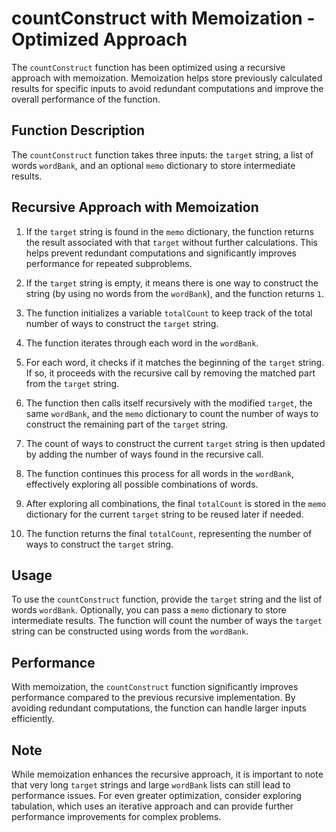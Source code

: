 # countConstruct with Memoization - Optimized Approach

The `countConstruct` function has been optimized using a recursive approach with memoization. Memoization helps store previously calculated results for specific inputs to avoid redundant computations and improve the overall performance of the function.

## Function Description

The `countConstruct` function takes three inputs: the `target` string, a list of words `wordBank`, and an optional `memo` dictionary to store intermediate results.

## Recursive Approach with Memoization

1. If the `target` string is found in the `memo` dictionary, the function returns the result associated with that `target` without further calculations. This helps prevent redundant computations and significantly improves performance for repeated subproblems.

2. If the `target` string is empty, it means there is one way to construct the string (by using no words from the `wordBank`), and the function returns `1`.

3. The function initializes a variable `totalCount` to keep track of the total number of ways to construct the `target` string.

4. The function iterates through each word in the `wordBank`.

5. For each word, it checks if it matches the beginning of the `target` string. If so, it proceeds with the recursive call by removing the matched part from the `target` string.

6. The function then calls itself recursively with the modified `target`, the same `wordBank`, and the `memo` dictionary to count the number of ways to construct the remaining part of the `target` string.

7. The count of ways to construct the current `target` string is then updated by adding the number of ways found in the recursive call.

8. The function continues this process for all words in the `wordBank`, effectively exploring all possible combinations of words.

9. After exploring all combinations, the final `totalCount` is stored in the `memo` dictionary for the current `target` string to be reused later if needed.

10. The function returns the final `totalCount`, representing the number of ways to construct the `target` string.

## Usage

To use the `countConstruct` function, provide the `target` string and the list of words `wordBank`. Optionally, you can pass a `memo` dictionary to store intermediate results. The function will count the number of ways the `target` string can be constructed using words from the `wordBank`.

## Performance

With memoization, the `countConstruct` function significantly improves performance compared to the previous recursive implementation. By avoiding redundant computations, the function can handle larger inputs efficiently.

## Note

While memoization enhances the recursive approach, it is important to note that very long `target` strings and large `wordBank` lists can still lead to performance issues. For even greater optimization, consider exploring tabulation, which uses an iterative approach and can provide further performance improvements for complex problems.
